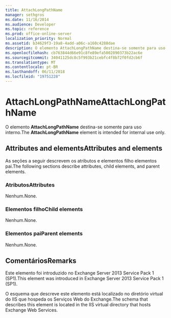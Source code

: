```yaml
---
title: AttachLongPathName
manager: sethgros
ms.date: 11/16/2014
ms.audience: Developer
ms.topic: reference
ms.prod: office-online-server
localization_priority: Normal
ms.assetid: b34629f3-19a8-4add-a06c-a160c4288dae
description: O elemento AttachLongPathName destina-se somente para uso interno.
ms.openlocfilehash: cb763844d66e91c8fe89efa5002890373b22ac6e
ms.sourcegitcommit: 34041125dc8c5f993b21cebfc4f8b72f0fd2cb6f
ms.translationtype: MT
ms.contentlocale: pt-BR
ms.lasthandoff: 06/11/2018
ms.locfileid: "19751228"
---
```

# <a name="attachlongpathname"></a><span data-ttu-id="2d821-103">AttachLongPathName</span><span class="sxs-lookup"><span data-stu-id="2d821-103">AttachLongPathName</span></span>

<span data-ttu-id="2d821-104">O elemento **AttachLongPathName** destina-se somente para uso interno.</span><span class="sxs-lookup"><span data-stu-id="2d821-104">The **AttachLongPathName** element is intended for internal use only.</span></span> 

## <a name="attributes-and-elements"></a><span data-ttu-id="2d821-105">Attributes and elements</span><span class="sxs-lookup"><span data-stu-id="2d821-105">Attributes and elements</span></span>

<span data-ttu-id="2d821-106">As seções a seguir descrevem os atributos e elementos filho elementos pai.</span><span class="sxs-lookup"><span data-stu-id="2d821-106">The following sections describe attributes, child elements, and parent elements.</span></span>
  
### <a name="attributes"></a><span data-ttu-id="2d821-107">Atributos</span><span class="sxs-lookup"><span data-stu-id="2d821-107">Attributes</span></span>

<span data-ttu-id="2d821-108">Nenhum.</span><span class="sxs-lookup"><span data-stu-id="2d821-108">None.</span></span>
  
### <a name="child-elements"></a><span data-ttu-id="2d821-109">Elementos filho</span><span class="sxs-lookup"><span data-stu-id="2d821-109">Child elements</span></span>

<span data-ttu-id="2d821-110">Nenhum.</span><span class="sxs-lookup"><span data-stu-id="2d821-110">None.</span></span>
  
### <a name="parent-elements"></a><span data-ttu-id="2d821-111">Elementos pai</span><span class="sxs-lookup"><span data-stu-id="2d821-111">Parent elements</span></span>

<span data-ttu-id="2d821-112">Nenhum.</span><span class="sxs-lookup"><span data-stu-id="2d821-112">None.</span></span>
  
## <a name="remarks"></a><span data-ttu-id="2d821-113">Comentários</span><span class="sxs-lookup"><span data-stu-id="2d821-113">Remarks</span></span>

<span data-ttu-id="2d821-114">Este elemento foi introduzido no Exchange Server 2013 Service Pack 1 (SP1).</span><span class="sxs-lookup"><span data-stu-id="2d821-114">This element was introduced in Exchange Server 2013 Service Pack 1 (SP1).</span></span>
  
<span data-ttu-id="2d821-115">O esquema que descreve este elemento está localizado no diretório virtual do IIS que hospeda os Serviços Web do Exchange.</span><span class="sxs-lookup"><span data-stu-id="2d821-115">The schema that describes this element is located in the IIS virtual directory that hosts Exchange Web Services.</span></span>
  

